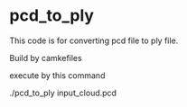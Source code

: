 # pcd_to_ply

This code is for converting pcd file to ply file.

Build by camkefiles

execute by this command

./pcd_to_ply input_cloud.pcd
